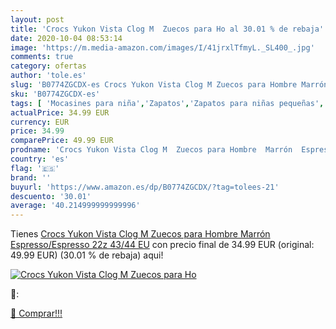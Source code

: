 ```yaml
---
layout: post
title: 'Crocs Yukon Vista Clog M  Zuecos para Ho al 30.01 % de rebaja'
date: 2020-10-04 08:53:14
image: 'https://m.media-amazon.com/images/I/41jrxlTfmyL._SL400_.jpg'
comments: true
category: ofertas
author: 'tole.es'
slug: 'B0774ZGCDX-es Crocs Yukon Vista Clog M Zuecos para Hombre Marrón...'
sku: 'B0774ZGCDX-es'
tags: [ 'Mocasines para niña','Zapatos','Zapatos para niñas pequeñas','Zapatos y complementos','zuecos', ]
actualPrice: 34.99 EUR
currency: EUR
price: 34.99
comparePrice: 49.99 EUR
prodname: 'Crocs Yukon Vista Clog M  Zuecos para Hombre  Marrón  Espresso/Espresso 22z   43/44 EU'
country: 'es'
flag: '🇪🇸'
brand: ''
buyurl: 'https://www.amazon.es/dp/B0774ZGCDX/?tag=tolees-21'
descuento: '30.01'
average: '40.214999999999996'
---
```


Tienes [Crocs Yukon Vista Clog M  Zuecos para Hombre  Marrón  Espresso/Espresso 22z   43/44 EU](https://www.amazon.es/dp/B0774ZGCDX/?tag=tolees-21) con precio final de  34.99 EUR (original: 49.99 EUR) (30.01 %  de rebaja) aqui!

[![Crocs Yukon Vista Clog M  Zuecos para Ho](https://m.media-amazon.com/images/I/41jrxlTfmyL._SL400_.jpg)](https://www.amazon.es/dp/B0774ZGCDX/?tag=tolees-21)

🔎:


[🛒 Comprar!!!](https://www.amazon.es/dp/B0774ZGCDX/?tag=tolees-21)

